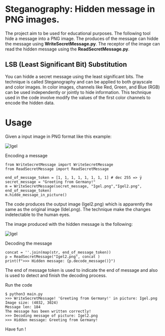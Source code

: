 # Steganography: Hidden message in PNG images.

The project aim to be used for educational purposes. 
The following tool hide a message into a PNG image. The produces of the message can hidde the message using **WriteSecretMessage.py**. The receptor of the image can read the hidden message using the **ReadSecretMessage.py**.

## LSB (Least Significant Bit) Substitution
You can hidde a secret message using the least significant bits.
The technique is called Steganography and can be applied to both grayscale and color images. In color images, channels like Red, Green, and Blue (RGB) can be used independently or jointly to hide information.
This technique used in the code involve modify the values of the first color channels to encode the hidden data.

# Usage
Given a input image in PNG format like this example:

![Igel](Igel.png)

Encoding a message 

    from WriteSecretMessage import WriteSecretMessage
    from ReadSecretMessage import ReadSecretMessage

    end_of_message_token = [1, 1, 1, 1, 1, 1, 1, 1] # dec 255 => ÿ
    secret_message = "Greeting from Germany!"
    m = WriteSecretMessage(secret_message, "Igel.png","Igel2.png", end_of_message_token)
    m.hidde_message_in_picture()

The code produces the output image (Igel2.png) which is apparently the same as the original image (Idel.png). The technique 
make the changes indetectable to the human eyes.

The image produced with the hidden message is the following:  

![Igel](Igel2.png)

Decoding the message

    concat = ''.join(map(str, end_of_message_token))
    p = ReadSecretMessage("Igel2.png", concat )
    print(f">>> Hidden message: {p.decode_message()}")

The end of message token is used to indicate the end of message and also is used to detect and finish the decoding process.

Run the code

    $ python3 main.py
    >>> WriteSecretMessage! 'Greeting from Germany!' in picture: Igel.png
    Image size: (4032, 3024)
    Message len: 184
    The message has been written correctly!
    >>> Decoding message of picture: Igel2.png
    >>> Hidden message: Greeting from Germany!

Have fun !